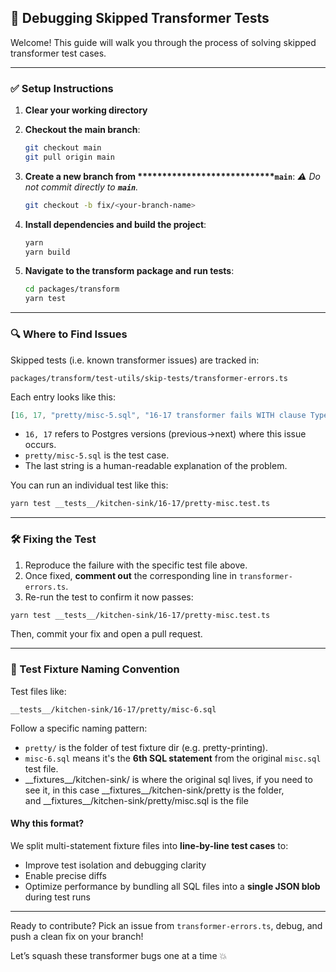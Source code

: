 ## 🧪 Debugging Skipped Transformer Tests

Welcome! This guide will walk you through the process of solving skipped transformer test cases.

---

### ✅ Setup Instructions

1. **Clear your working directory**

2. **Checkout the main branch**:

   ```bash
   git checkout main
   git pull origin main
   ```

3. **Create a new branch from \*\*\*\*\*\*\*\*\*\*\*\*\*\*\*\*\*\*\*\*\*\*\*\*\*\*\*\*`main`**:
   *⚠️ Do not commit directly to **************`main`**************.*

   ```bash
   git checkout -b fix/<your-branch-name>
   ```

4. **Install dependencies and build the project**:

   ```bash
   yarn
   yarn build
   ```

5. **Navigate to the transform package and run tests**:

   ```bash
   cd packages/transform
   yarn test
   ```

---

### 🔍 Where to Find Issues

Skipped tests (i.e. known transformer issues) are tracked in:

```
packages/transform/test-utils/skip-tests/transformer-errors.ts
```

Each entry looks like this:

```ts
[16, 17, "pretty/misc-5.sql", "16-17 transformer fails WITH clause TypeCast prefix issue: transformer adds pg_catalog prefix to JSON types when expected output has none"]
```

* `16, 17` refers to Postgres versions (previous->next) where this issue occurs.
* `pretty/misc-5.sql` is the test case.
* The last string is a human-readable explanation of the problem.

You can run an individual test like this:

```bash
yarn test __tests__/kitchen-sink/16-17/pretty-misc.test.ts
```

---

### 🛠 Fixing the Test

1. Reproduce the failure with the specific test file above.
2. Once fixed, **comment out** the corresponding line in `transformer-errors.ts`.
3. Re-run the test to confirm it now passes:

```bash
yarn test __tests__/kitchen-sink/16-17/pretty-misc.test.ts
```

Then, commit your fix and open a pull request.

---

### 🧾 Test Fixture Naming Convention

Test files like:

```
__tests__/kitchen-sink/16-17/pretty/misc-6.sql
```

Follow a specific naming pattern:

* `pretty/` is the folder of test fixture dir (e.g. pretty-printing).
* `misc-6.sql` means it's the **6th SQL statement** from the original `misc.sql` test file.
* \_\_fixtures\_\_/kitchen-sink/ is where the original sql lives, if you need to see it, in this case \_\_fixtures\_\_/kitchen-sink/pretty is the folder, and \_\_fixtures\_\_/kitchen-sink/pretty/misc.sql is the file

#### Why this format?

We split multi-statement fixture files into **line-by-line test cases** to:

* Improve test isolation and debugging clarity
* Enable precise diffs
* Optimize performance by bundling all SQL files into a **single JSON blob** during test runs

---

Ready to contribute? Pick an issue from `transformer-errors.ts`, debug, and push a clean fix on your branch!

Let’s squash these transformer bugs one at a time 💥
